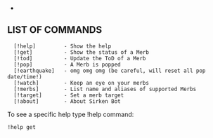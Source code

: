 -
**LIST OF COMMANDS**
-
```
  [!help]         - Show the help
  [!get]          - Show the status of a Merb
  [!tod]          - Update the ToD of a Merb
  [!pop]          - A Merb is popped
  [!earthquake]   - omg omg omg (be careful, will reset all pop date/time!)
  [!watch]        - Keep an eye on your merbs
  [!merbs]        - List name and aliases of supported Merbs
  [!target]       - Set a merb target
  [!about]        - About Sirken Bot
```
To see a specific help type !help command:
```
!help get
```